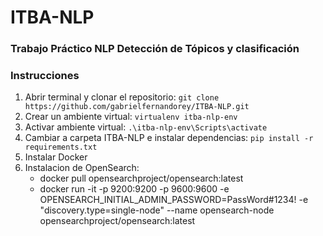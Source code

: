 # ITBA-NLP

### Trabajo Práctico NLP Detección de Tópicos y clasificación

### Instrucciones
  1. Abrir terminal y clonar el repositorio: ```git clone https://github.com/gabrielfernandorey/ITBA-NLP.git```
  2. Crear un ambiente virtual: ```virtualenv itba-nlp-env```
  3. Activar ambiente virtual: ```.\itba-nlp-env\Scripts\activate```
  4. Cambiar a carpeta ITBA-NLP e instalar dependencias: ```pip install -r requirements.txt```
  5. Instalar Docker
  6. Instalacion de OpenSearch:
     -  docker pull opensearchproject/opensearch:latest
     -  docker run -it -p 9200:9200 -p 9600:9600 -e OPENSEARCH_INITIAL_ADMIN_PASSWORD=PassWord#1234! -e "discovery.type=single-node"  --name opensearch-node opensearchproject/opensearch:latest
     

